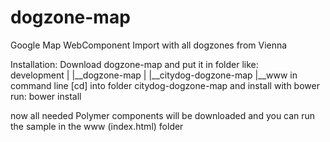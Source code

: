 dogzone-map
===========

Google Map WebComponent Import with all dogzones from Vienna

Installation: Download dogzone-map and put it in folder like:
<br>development	|
			|__dogzone-map	|
							|__citydog-dogzone-map
							|__www
in command line [cd] into folder citydog-dogzone-map and install with bower
run: bower install

now all needed Polymer components will be downloaded and you can run the sample in the www (index.html) folder
